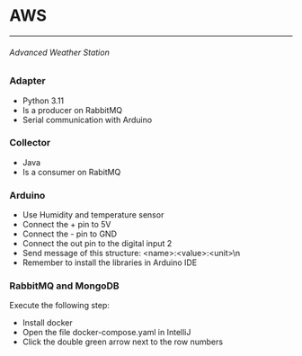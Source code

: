 <h1>AWS</h1>
<hr>
<h6>Advanced Weather Station</h6>

<h3>Adapter</h3>
<ul>
    <li>Python 3.11</li>
    <li>Is a producer on RabbitMQ</li>
    <li>Serial communication with Arduino</li>
</ul>
<h3>Collector</h3>
<ul>
    <li>Java</li>
    <li>Is a consumer on RabitMQ</li>
</ul>
<h3>Arduino</h3>
<ul>
    <li>Use Humidity and temperature sensor</li>
    <li>Connect the + pin to 5V</li>
    <li>Connect the - pin to GND</li>
    <li>Connect the out pin to the digital input 2</li>
    <li>Send message of this structure: &lt;name&gt;:&lt;value&gt;:&lt;unit&gt;\n</li>
    <li>Remember to install the libraries in Arduino IDE</li>
</ul>

<h3>RabbitMQ and MongoDB</h3>
<div>
    Execute the following step:
    <ul>
        <li>Install docker</li>
        <li>Open the file docker-compose.yaml in IntelliJ</li>
        <li>Click the double green arrow next to the row numbers</li>
    </ul>   
</div>

